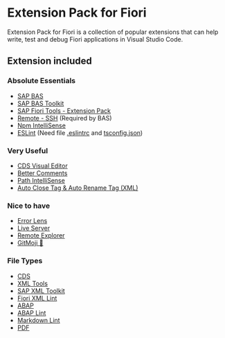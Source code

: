 # Extension Pack for Fiori

Extension Pack for Fiori is a collection of popular extensions that can help write, test and debug Fiori applications in Visual Studio Code.

## Extension included

### Absolute Essentials

* [SAP BAS](https://marketplace.visualstudio.com/items?itemName=app-studio-remote-access)
* [SAP BAS Toolkit](https://marketplace.visualstudio.com/items?itemName=saposs.app-studio-toolkit)
* [SAP Fiori Tools - Extension Pack](https://marketplace.visualstudio.com/items?itemName=sapse.sap-ux-fiori-tools-extension-pack)
* [Remote - SSH](https://marketplace.visualstudio.com/items?itemName=ms-vscode-remote.remote-ssh) (Required by BAS)
* [Npm IntelliSense](https://marketplace.visualstudio.com/items?itemName=christian-kohler.npm-intellisense)
* [ESLint](https://marketplace.visualstudio.com/items?itemName=dbaeumer.vscode-eslint)  (Need file [.eslintrc](/utils/.eslintrc) and [tsconfig.json](/utils/tsconfig.json))

### Very Useful

* [CDS Visual Editor](https://marketplace.visualstudio.com/items?itemName=SAPSE.vscode-wing-cds-editor-vsc)
* [Better Comments](https://marketplace.visualstudio.com/items?itemName=aaron-bond.better-comments&ssr=false#overview)
* [Path IntelliSense](https://marketplace.visualstudio.com/items?itemName=christian-kohler.path-intellisense)
* [Auto Close Tag & Auto Rename Tag (XML)](https://marketplace.visualstudio.com/items?itemName=formulahendry.auto-complete-tag)

### Nice to have

* [Error Lens](https://marketplace.visualstudio.com/items?itemName=usernamehw.errorlens)
* [Live Server](https://marketplace.visualstudio.com/items?itemName=ms-vscode.live-server)
* [Remote Explorer](https://marketplace.visualstudio.com/items?itemName=ms-vscode.remote-explorer)
* [GitMoji 🚀](https://marketplace.visualstudio.com/items?itemName=seatonjiang.gitmoji-vscode)

### File Types

* [CDS](https://marketplace.visualstudio.com/items?itemName=sapse.vscode-cds)
* [XML Tools](https://marketplace.visualstudio.com/items?itemName=DotJoshJohnson.xml)
* [SAP XML Toolkit](https://marketplace.visualstudio.com/items?itemName=saposs.xml-toolkit)
* [Fiori XML Lint](https://marketplace.visualstudio.com/items?itemName=leo-ls.fiori-xml-lint)
* [ABAP](https://marketplace.visualstudio.com/items?itemName=larshp.vscode-abap)
* [ABAP Lint](https://marketplace.visualstudio.com/items?itemName=larshp.vscode-abaplint)
* [Markdown Lint](https://marketplace.visualstudio.com/items?itemName=DavidAnson.vscode-markdownlint)
* [PDF](https://marketplace.visualstudio.com/items?itemName=tomoki1207.pdf)
